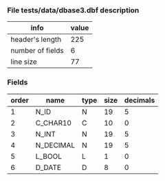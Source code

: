 
### File tests/data/dbase3.dbf description

| info              | value   |
| ----------------- | ------- |
| header's length   |     225 |
| number of fields  |       6 |
| line size         |      77 |

### Fields

| order | name         | type | size | decimals |
| ----- | ------------ | ---- | ---- | -------- |
|     1 | N_ID         |    N |   19 |        5 |
|     2 | C_CHAR10     |    C |   10 |        0 |
|     3 | N_INT        |    N |   19 |        5 |
|     4 | N_DECIMAL    |    N |   19 |        5 |
|     5 | L_BOOL       |    L |    1 |        0 |
|     6 | D_DATE       |    D |    8 |        0 |
